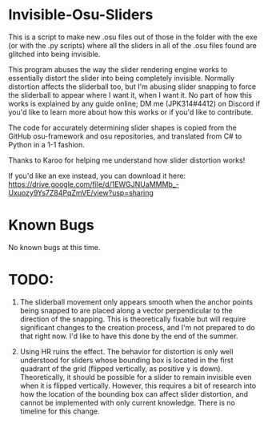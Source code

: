 # Invisible-Osu-Sliders
This is a script to make new .osu files out of those in the folder with the exe (or with the .py scripts) where all the sliders in all of the .osu files found are glitched into being invisible.

This program abuses the way the slider rendering engine works to essentially distort the slider into being completely invisible. Normally distortion affects the sliderball too,
but I'm abusing slider snapping to force the sliderball to appear where I want it, when I want it. No part of how this works is explained by any guide online; DM me
(JPK314#4412) on Discord if you'd like to learn more about how this works or if you'd like to contribute.

The code for accurately determining slider shapes is copied from the GitHub osu-framework and osu repositories, and translated from C# to Python in a 1-1 fashion.

Thanks to Karoo for helping me understand how slider distortion works!

If you'd like an exe instead, you can download it here: https://drive.google.com/file/d/1EWGJNUaMMMb_-Uxuozy9Ys7Z84PqZmVE/view?usp=sharing

# Known Bugs
No known bugs at this time.

# TODO:
1. The sliderball movement only appears smooth when the anchor points being snapped to are placed along a vector perpendicular to the direction of the snapping. This is
theoretically fixable but will require significant changes to the creation process, and I'm not prepared to do that right now. I'd like to have this done by the end of the summer.

2. Using HR ruins the effect. The behavior for distortion is only well understood for sliders whose bounding box is located in the first quadrant of the grid (flipped vertically, as positive y is down). Theoretically, it should be possible for a slider to remain invisible even when it is flipped vertically. However, this requires a bit of research into how the location of the bounding box can affect slider distortion, and cannot be implemented with only current knowledge. There is no timeline for this change.
